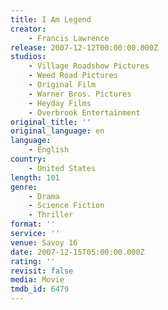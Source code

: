 ```yaml
---
title: I Am Legend
creator:
    - Francis Lawrence
release: 2007-12-12T00:00:00.000Z
studios:
    - Village Roadshow Pictures
    - Weed Road Pictures
    - Original Film
    - Warner Bros. Pictures
    - Heyday Films
    - Overbrook Entertainment
original_title: ''
original_language: en
language:
    - English
country:
    - United States
length: 101
genre:
    - Drama
    - Science Fiction
    - Thriller
format: ''
service: ''
venue: Savoy 16
date: 2007-12-15T05:00:00.000Z
rating: ''
revisit: false
media: Movie
tmdb_id: 6479
---
```



